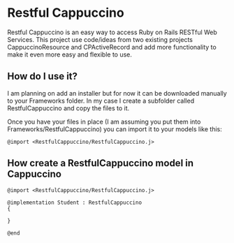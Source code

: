 # Restful Cappuccino #

Restful Cappuccino is an easy way to access Ruby on Rails RESTful Web Services. This project use code/ideas from two existing projects CappuccinoResource and CPActiveRecord and add more functionality to make it even more easy and flexible to use.

## How do I use it? ##

I am planning on add an installer but for now it can be downloaded manually to your Frameworks folder. In my case I create a subfolder called RestfulCappuccino and copy the files to it.

Once you have your files in place (I am assuming you put them into Frameworks/RestfulCappuccino) you can import it to your models like this:

	@import <RestfulCappuccino/RestfulCappuccino.j>

## How create a RestfulCappuccino model in Cappuccino ##

	@import <RestfulCappuccino/RestfulCappuccino.j>
	
	@implementation Student : RestfulCappuccino
	{
		
	}

	@end